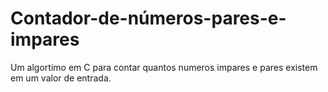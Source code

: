 # Contador-de-números-pares-e-impares
Um algortimo em C para contar quantos numeros impares e pares existem em um valor de entrada.

